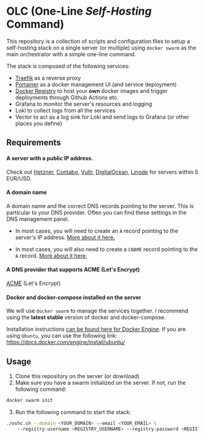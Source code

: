 # OLC (One-Line _Self-Hosting_ Command)


This repository is a collection of scripts and configuration files to setup a self-hosting stack on a single server (or multiple) using `docker swarm` as the main orchestrator with a simple one-line command.

The stack is composed of the following services:
- [Traefik](https://traefik.io/) as a reverse proxy
- [Portainer](https://www.portainer.io/) as a docker management UI (and service deployment)
- [Docker Registry](https://hub.docker.com/_/registry) to host your **own** docker images and trigger deployments through Github Actions etc.
- Grafana to monitor the server's resources and logging
- Loki to collect logs from all the services
- Vector to act as a log sink for Loki and send logs to Grafana (or other places you define)


## Requirements

#### A server with a public IP address. 

Check out [Hetzner](https://www.hetzner.com/), [Contabo](https://contabo.com/en/), [Vultr](https://www.vultr.com/), [DigitalOcean](https://www.digitalocean.com/), [Linode](https://www.linode.com/) for servers within 5 EUR/USD.

#### A domain name
A domain name and the correct DNS records pointing to the server. This is particular to your DNS provider.  Often you can find these settings in the DNS management panel.

* In most cases, you will need to create an `A` record pointing to the server's IP address. [More about it here.](https://www.cloudflare.com/learning/dns/dns-records/dns-a-record/)

* In most cases, you will also need to create a `CNAME` record pointing to the `A` record. [More about it here.](https://www.cloudflare.com/learning/dns/dns-records/dns-cname-record/)

#### A DNS provider that supports ACME (Let's Encrypt)

[ACME](https://en.wikipedia.org/wiki/Automated_Certificate_Management_Environment) (Let's Encrypt)

#### Docker and docker-compose installed on the server 

We will use `docker swarm` to manage the services together. I recommend using the **latest stable** version of docker and docker-compose.

Installation instructions [can be found here for Docker Engine](https://docs.docker.com/engine/install/). 
If you are using `Ubuntu`, you can use the following link: https://docs.docker.com/engine/install/ubuntu/

## Usage

1. Clone this repository on the server (or download)
2. Make sure you have a swarm initialized on the server. If not, run the following command:

```bash
docker swarm init
```

3. Run the following command to start the stack:

```bash
./oshc.sh --domain <YOUR_DOMAIN> --email <YOUR_EMAIL> \ 
    --registry-username <REGISTRY_USERNAME> --registry-password <REGISTRY_PASSWORD> \


```